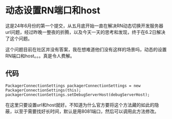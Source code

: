 # 动态设置RN端口和host

这是24年6月份的第一个提交，从五月底开始一直在解决RN动态切换开发服务器url问题，经过昨晚一整夜的折腾，以及今天一天的思考和发现，终于在6.2日解决了这个问题。

这个问题目前在社区并没有答案，我在想难道他们没有这样的场景吗，动态的设置RN端口和host。。。真是令人费解。

## 代码

```
PackagerConnectionSettings packagerConnectionSettings = new PackagerConnectionSettings(this);
packagerConnectionSettings.setDebugServerHost(debugServerHost);
```

在这里只要设置url和host就好。不知道为什么官方要将这个方法藏的如此的隐蔽，以至于需要找好长时间，默认是用8081端口，然后可以调用此方法修改。
